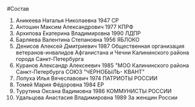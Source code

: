 #Состав
1. Аникеева Наталья Николаевна 1947 СР
2. Антошин Максим Александрович 1977 КПРФ
3. Архипова Екатерина Владимировна 1990 ЛДПР
4. Барляева Валентина Степановна 1956 ЯБЛОКО
5. Денисов Алексей Дмитриевич 1987 Общественная организация ветеранов-инвалидов Афганистана и Чечни Калининского района города Санкт-Петербурга
6. Куранов Александр Алексеевич 1985 \"МОО Калининского района Санкт-Петербурга СОЮЗ \"ЧЕРНОБЫЛЬ- КВАНТ\"
7. Лопуха Илья Вячеславович 1974 ПАТРИОТЫ РОССИИ
8. Томей Мария Фёдоровна 1984 ЕР
9. Турутина Оксана Вадимовна 1986 КОММУНИСТЫ РОССИИ
10. Удальцова Анастасия Владимировна 1989 За женщин России
